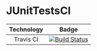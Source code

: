 # JUnitTestsCI 

| Technology | Badge |
|:-----------:|:-----:|
| Travis CI | [![Build Status](https://api.travis-ci.com/smylebifa/JUnitCI.svg?branch=main&status=passed)](https://app.travis-ci.com/github/smylebifa/JUnitCI/jobs/535608575) |
